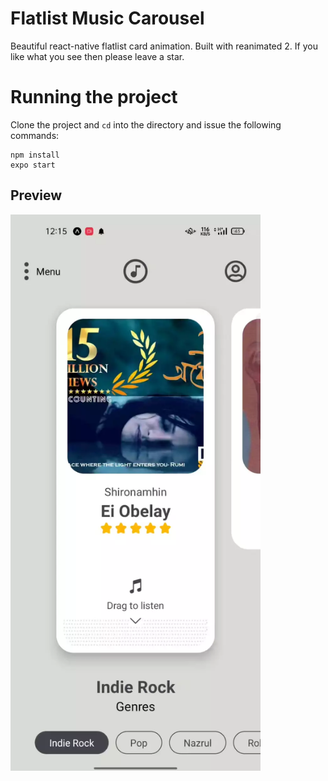 # Flatlist Music Carousel

Beautiful react-native flatlist card animation. Built with reanimated 2. If you like what you see then please leave a star.

# Running the project

Clone the project and `cd` into the directory and issue the following commands:

    npm install
    expo start

## Preview

<img alt='flatlst card animation' src="preview.webp" width="400" />
